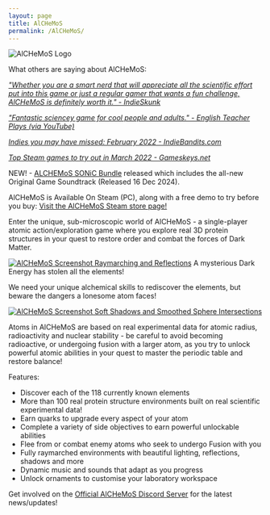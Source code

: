 ```yaml
---
layout: page
title: AlCHeMoS
permalink: /AlCHeMoS/
---
```

![AlCHeMoS Logo]({{site.baseurl}}/img/alchemos_logo.png)

What others are saying about AlCHeMoS:

[*"Whether you are a smart nerd that will appreciate all the scientific effort put into this game or just a regular gamer that wants a fun challenge, AlCHeMoS is definitely worth it." - IndieSkunk*](https://www.indieskunk.com/2022/03/02/alchemos/)

[*"Fantastic sciencey game for cool people and adults." - English Teacher Plays (via YouTube)*](https://www.youtube.com/watch?v=L_cw2mIoHiM)

[*Indies you may have missed: February 2022 - IndieBandits.com*](https://indiebandits.com/2022/02/25/iymhm-02-22/)

[*Top Steam games to try out in March 2022 - Gameskeys.net*](https://gameskeys.net/top-steam-games-to-tryout-in-march-2022/)

NEW! - [ALCHEMoS SONiC Bundle](https://store.steampowered.com/bundle/48361/ALCHEMoS_SONiC/) released which includes the all-new Original Game Soundtrack (Released 16 Dec 2024).

AlCHeMoS is Available On Steam (PC), along with a free demo to try before you buy:
[Visit the AlCHeMoS Steam store page!](https://store.steampowered.com/app/1090590/AlCHeMoS/?utm_source=hbs)

Enter the unique, sub-microscopic world of AlCHeMoS - a single-player atomic action/exploration game where you explore real 3D protein structures in your quest to restore order and combat the forces of Dark Matter.

[![AlCHeMoS Screenshot Raymarching and Reflections]({{site.baseurl}}/img/AlCHeMoS_Launch_07.png)](https://store.steampowered.com/app/1090590/AlCHeMoS/?utm_source=hbs)
A mysterious Dark Energy has stolen all the elements!

We need your unique alchemical skills to rediscover the elements, but beware the dangers a lonesome atom faces!

[![AlCHeMoS Screenshot Soft Shadows and Smoothed Sphere Intersections]({{site.baseurl}}/img/AlCHeMoS_Launch_03.png)](https://store.steampowered.com/app/1090590/AlCHeMoS/?utm_source=hbs)

Atoms in AlCHeMoS are based on real experimental data for atomic radius, radioactivity and nuclear stability - be careful to avoid becoming radioactive, or undergoing fusion with a larger atom, as you try to unlock powerful atomic abilities in your quest to master the periodic table and restore balance!

Features:
* Discover each of the 118 currently known elements
* More than 100 real protein structure environments built on real scientific experimental data!
* Earn quarks to upgrade every aspect of your atom
* Complete a variety of side objectives to earn powerful unlockable abilities
* Flee from or combat enemy atoms who seek to undergo Fusion with you
* Fully raymarched environments with beautiful lighting, reflections, shadows and more
* Dynamic music and sounds that adapt as you progress
* Unlock ornaments to customise your laboratory workspace


Get involved on the [Official AlCHeMoS Discord Server](https://discord.gg/t8UTyXe) for the latest news/updates!
